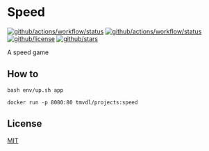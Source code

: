 # Speed

[![github/actions/workflow/status](https://img.shields.io/github/actions/workflow/status/brtmvdl/speed/docker-push.yml?label=docker)](https://img.shields.io/github/actions/workflow/status/brtmvdl/speed/docker-push.yml) [![github/actions/workflow/status](https://img.shields.io/github/actions/workflow/status/brtmvdl/speed/github-release.yml?label=artifacts)](https://img.shields.io/github/actions/workflow/status/brtmvdl/speed/github-release.yml) [![github/license](https://img.shields.io/github/license/brtmvdl/speed)](https://img.shields.io/github/license/brtmvdl/speed) [![github/stars](https://img.shields.io/github/stars/brtmvdl/speed?style=social)](https://img.shields.io/github/stars/brtmvdl/antify?style=social)

A speed game

## How to

```
bash env/up.sh app
```

```
docker run -p 8080:80 tmvdl/projects:speed
```

## License

[MIT](./LICENSE)
